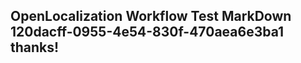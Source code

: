 <properties
ms.topic="hero-topic"
ms.test1="hero-topic"
ms.test2="test"/>


## OpenLocalization Workflow Test MarkDown 120dacff-0955-4e54-830f-470aea6e3ba1 thanks!



<!--HONumber=Jul16_HO5-->


